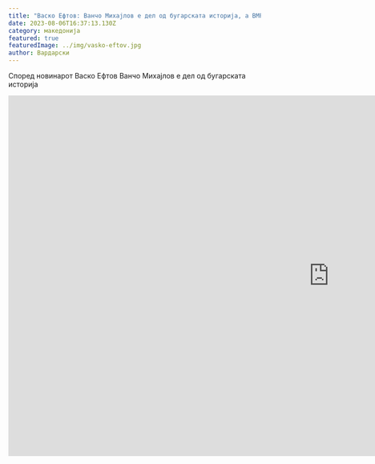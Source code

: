 ```yaml
---
title: "Васко Ефтов: Ванчо Михаjлов е дел од бугарската историjа, а ВМРО-ДПМНЕ?"
date: 2023-08-06T16:37:13.130Z
category: македонија
featured: true
featuredImage: ../img/vasko-eftov.jpg
author: Вардарски
---
```

Според новинарот Васко Ефтов Ванчо Михајлов е дел од бугарската историја



<iframe width="1280" height="720" src="https://www.youtube.com/embed/C6bbHUuJyD0" title="Македонистки признанија: Васко Ефтов – Ванчо Михаjлов е дел од бугарската историjа, а ВМРО-ДПМНЕ?" frameborder="0" allow="accelerometer; autoplay; clipboard-write; encrypted-media; gyroscope; picture-in-picture; web-share" allowfullscreen></iframe>
